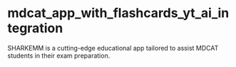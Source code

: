 # mdcat_app_with_flashcards_yt_ai_integration
SHARKEMM is a cutting-edge educational app tailored to assist MDCAT students in their  exam preparation.
